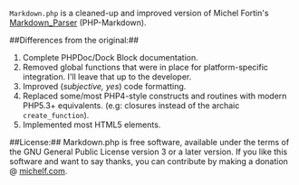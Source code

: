 `Markdown.php` is a cleaned-up and improved version of Michel Fortin's
[Markdown_Parser](http://michelf.com/projects/php-markdown) (PHP-Markdown).

##Differences from the original:##
1. Complete PHPDoc/Dock Block documentation.
2. Removed global functions that were in place for platform-specific integration. I'll leave that up to the developer.
3. Improved (*subjective, yes*) code formatting.
4. Replaced some/most PHP4-style constructs and routines with modern PHP5.3+ equivalents. (e.g: closures instead of the archaic `create_function`).
5. Implemented most HTML5 elements.

##License:##
Markdown.php is free software, available under the terms of the GNU General Public License version 3 or a later version. If you like this software and want to say thanks, you can contribute by making a donation @ [michelf.com](http://michelf.com/projects/php-markdown).
